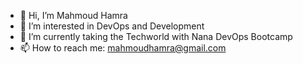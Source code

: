 - 👋 Hi, I’m Mahmoud Hamra
- 👀 I’m interested in DevOps and Development
- 🌱 I’m currently taking the Techworld with Nana DevOps Bootcamp
- 📫 How to reach me: mahmoudhamra@gmail.com

<!---
Doumham-Armah/Doumham-Armah is a ✨ special ✨ repository because its `README.md` (this file) appears on your GitHub profile.
You can click the Preview link to take a look at your changes.
--->
